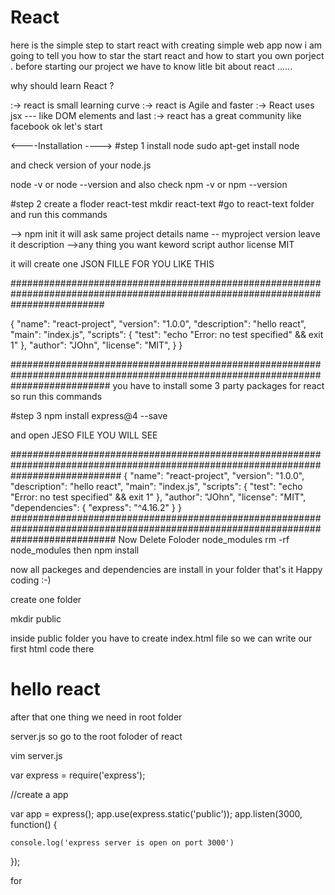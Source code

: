 # React


here is the simple step to start react with creating simple web app now i am going to tell you how to star the start react and how to 
start you own porject .
before starting our project we have to know litle bit about react ......

why  should learn React ?

  :->  react is small learning curve
  :-> react is Agile  and faster
  :-> React uses jsx --- like DOM elements
  and last
  :-> react has a great community   like facebook 
ok let's start 

<----Installation ---->
#step 1
install node
sudo apt-get install node 

and check version of your node.js

node -v
or 
node --version
and also check
npm -v
or 
npm --version

#step 2
create a floder react-test
mkdir react-text
#go to react-text folder and run this commands

--> npm init
it will ask same project details
name -- myproject
version leave it
description -->any thing you want
keword
script 
author
license  MIT

it will create one JSON FILLE FOR YOU LIKE THIS


#################################################################################################################################

{
  "name": "react-project",
  "version": "1.0.0",
  "description": "hello react",
  "main": "index.js",
  "scripts": {
    "test": "echo \"Error: no test specified\" && exit 1"
  },
  "author": "JOhn",
  "license": "MIT",
  }
}

##################################################################################################################################
you have to install some 3 party packages for react so run this commands

#step 3
npm install  express@4 --save

and open JESO FILE YOU WILL SEE 

####################################################################################################################################
{
  "name": "react-project",
  "version": "1.0.0",
  "description": "hello react",
  "main": "index.js",
  "scripts": {
    "test": "echo \"Error: no test specified\" && exit 1"
  },
  "author": "JOhn",
  "license": "MIT",
  "dependencies": {
    "express": "^4.16.2"
  }
}
###################################################################################################################################
Now Delete Foloder node_modules
rm -rf node_modules
then
npm install

now all packeges and dependencies are install in your folder 
that's it
Happy coding :-)

create one folder 

mkdir public

inside public folder you have to create index.html file so we can write our first
html code there
<!Doctype html>
<html>
<head>
  <title>my react page</title>
</head>
<body>
   <h1> hello react  </h1>
   
</body>
</html>

after that one thing we need in root folder 

server.js
so go to the root foloder of react


vim server.js


var express = require('express');


//create a app

var app = express();
app.use(express.static('public'));
app.listen(3000, function() {

	console.log('express server is open on port 3000')

});

for    






